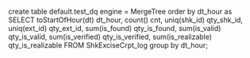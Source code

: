 create table default.test_dq engine = MergeTree
order by
dt_hour as
SELECT
	toStartOfHour(dt) dt_hour,
	count() cnt,
	uniq(shk_id) qty_shk_id,
	uniq(ext_id) qty_ext_id,
	sum(is_found) qty_is_found,
	sum(is_valid) qty_is_valid,
	sum(is_verified) qty_is_verified,
	sum(is_realizable) qty_is_realizable
FROM
	ShkExciseCrpt_log
group by
	dt_hour;
